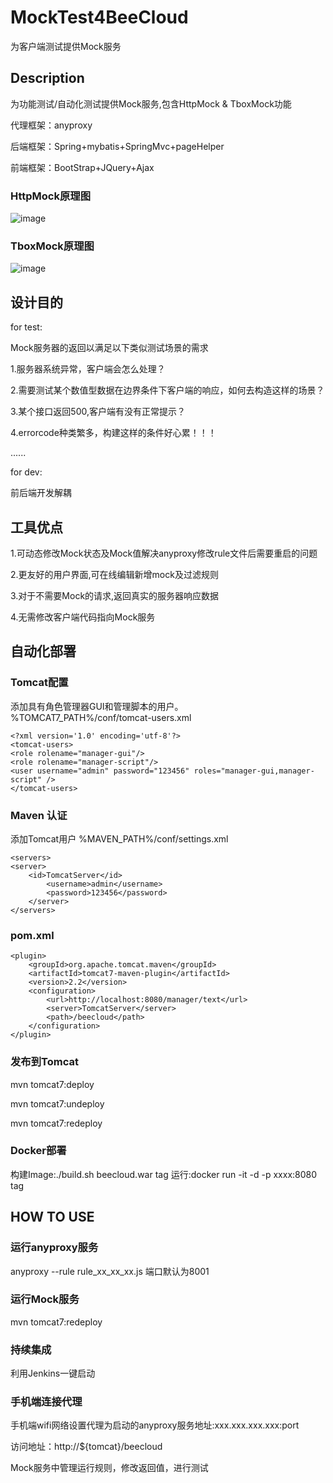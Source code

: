 # MockTest4BeeCloud
为客户端测试提供Mock服务

## Description

为功能测试/自动化测试提供Mock服务,包含HttpMock & TboxMock功能

代理框架：anyproxy

后端框架：Spring+mybatis+SpringMvc+pageHelper

前端框架：BootStrap+JQuery+Ajax

### HttpMock原理图

![image](https://github.com/TigerLH/MockTest4BeeCloud/tree/master/images/HttpMock.png)

### TboxMock原理图
![image](https://github.com/TigerLH/MockTest4BeeCloud/tree/master/images/TboxMock.png)

## 设计目的

for test:

Mock服务器的返回以满足以下类似测试场景的需求

1.服务器系统异常，客户端会怎么处理？

2.需要测试某个数值型数据在边界条件下客户端的响应，如何去构造这样的场景？

3.某个接口返回500,客户端有没有正常提示？

4.errorcode种类繁多，构建这样的条件好心累！！！

......

for dev:

前后端开发解耦

## 工具优点

1.可动态修改Mock状态及Mock值解决anyproxy修改rule文件后需要重启的问题

2.更友好的用户界面,可在线编辑新增mock及过滤规则

3.对于不需要Mock的请求,返回真实的服务器响应数据

4.无需修改客户端代码指向Mock服务




## 自动化部署

### Tomcat配置
添加具有角色管理器GUI和管理脚本的用户。
%TOMCAT7_PATH%/conf/tomcat-users.xml

	<?xml version='1.0' encoding='utf-8'?>
	<tomcat-users>
	<role rolename="manager-gui"/>
	<role rolename="manager-script"/>
	<user username="admin" password="123456" roles="manager-gui,manager-script" />
	</tomcat-users>

### Maven 认证
添加Tomcat用户
%MAVEN_PATH%/conf/settings.xml

	<servers>
	<server>
		<id>TomcatServer</id>
			<username>admin</username>
			<password>123456</password>
		</server>
	</servers>
  
### pom.xml
	<plugin>
		<groupId>org.apache.tomcat.maven</groupId>
		<artifactId>tomcat7-maven-plugin</artifactId>
		<version>2.2</version>
		<configuration>
			<url>http://localhost:8080/manager/text</url>
			<server>TomcatServer</server>
			<path>/beecloud</path>
		</configuration>
	</plugin>
  
  
### 发布到Tomcat
mvn tomcat7:deploy

mvn tomcat7:undeploy

mvn tomcat7:redeploy

### Docker部署
构建Image:./build.sh beecloud.war tag
运行:docker run -it -d -p xxxx:8080 tag

## HOW TO USE
### 运行anyproxy服务
anyproxy --rule rule_xx_xx_xx.js 端口默认为8001

### 运行Mock服务
mvn tomcat7:redeploy

### 持续集成
利用Jenkins一键启动

### 手机端连接代理
手机端wifi网络设置代理为启动的anyproxy服务地址:xxx.xxx.xxx.xxx:port

访问地址：http://${tomcat}/beecloud 

Mock服务中管理运行规则，修改返回值，进行测试

